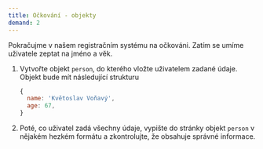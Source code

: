 ```yaml
---
title: Očkování - objekty
demand: 2
---
```


Pokračujme v našem registračním systému na očkováni. Zatím se umíme uživatele zeptat na jméno a věk.

1. Vytvořte objekt `person`, do kterého vložte uživatelem zadané údaje. Objekt bude mít následující strukturu
   ```js
   {
     name: 'Květoslav Voňavý',
     age: 67,
   }
   ```
1. Poté, co uživatel zadá všechny údaje, vypište do stránky objekt `person` v nějakém hezkém formátu a zkontrolujte, že obsahuje správné informace.

<!-- ---solution

```js
const person = {
 name: prompt("Jake je vase jmeno a primeni?"),
  age: Number(prompt("Jaky je vas vek?")),
};
​
document.body.innerHTML += "<p>Zadane jmeno je: " + person.name + ", vas vek je: " + person.age + ", boli ste zaregistrovany na ockovanie.</p>";
``` -->
